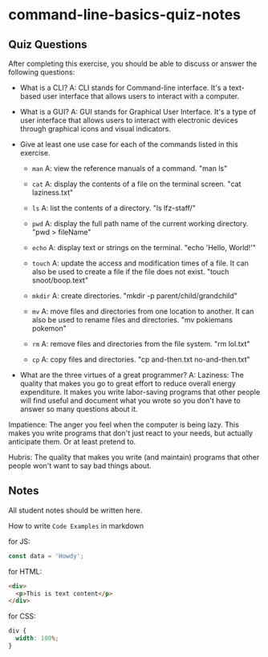 # command-line-basics-quiz-notes

## Quiz Questions

After completing this exercise, you should be able to discuss or answer the following questions:

- What is a CLI?
  A: CLI stands for Command-line interface. It's a text-based user interface that allows users to interact with a computer.

- What is a GUI?
  A: GUI stands for Graphical User Interface. It's a type of user interface that allows users to interact with electronic devices through graphical icons and visual indicators.

- Give at least one use case for each of the commands listed in this exercise.

  - `man`
    A: view the reference manuals of a command. "man ls"

  - `cat`
    A: display the contents of a file on the terminal screen. "cat laziness.txt"

  - `ls`
    A: list the contents of a directory. "ls lfz-staff/"

  - `pwd`
    A: display the full path name of the current working directory. "pwd > fileName"

  - `echo`
    A: display text or strings on the terminal. "echo 'Hello, World!'"

  - `touch`
    A: update the access and modification times of a file. It can also be used to create a file if the file does not exist. "touch snoot/boop.text"

  - `mkdir`
    A: create directories. "mkdir -p parent/child/grandchild"

  - `mv`
    A: move files and directories from one location to another. It can also be used to rename files and directories. "mv pokiemans pokemon"

  - `rm`
    A: remove files and directories from the file system. "rm lol.txt"

  - `cp`
    A: copy files and directories. "cp and-then.txt no-and-then.txt"

- What are the three virtues of a great programmer?
  A:
  Laziness: The quality that makes you go to great effort to reduce overall energy expenditure. It makes you write labor-saving programs that other people will find useful and document what you wrote so you don't have to answer so many questions about it.

Impatience: The anger you feel when the computer is being lazy. This makes you write programs that don't just react to your needs, but actually anticipate them. Or at least pretend to.

Hubris: The quality that makes you write (and maintain) programs that other people won't want to say bad things about.

## Notes

All student notes should be written here.

How to write `Code Examples` in markdown

for JS:

```javascript
const data = 'Howdy';
```

for HTML:

```html
<div>
  <p>This is text content</p>
</div>
```

for CSS:

```css
div {
  width: 100%;
}
```
